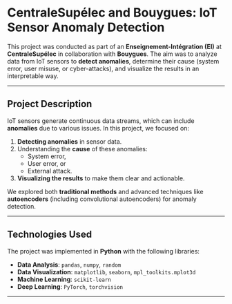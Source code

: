 # **CentraleSupélec and Bouygues: IoT Sensor Anomaly Detection**

This project was conducted as part of an **Enseignement-Intégration (EI)** at **CentraleSupélec** in collaboration with **Bouygues**. The aim was to analyze data from IoT sensors to **detect anomalies**, determine their cause (system error, user misuse, or cyber-attacks), and visualize the results in an interpretable way.

---

## **Project Description**

IoT sensors generate continuous data streams, which can include **anomalies** due to various issues. In this project, we focused on:
1. **Detecting anomalies** in sensor data.  
2. Understanding the **cause** of these anomalies:  
   - System error,  
   - User error, or  
   - External attack.  
3. **Visualizing the results** to make them clear and actionable.

We explored both **traditional methods** and advanced techniques like **autoencoders** (including convolutional autoencoders) for anomaly detection.

---

## **Technologies Used**

The project was implemented in **Python** with the following libraries:  
- **Data Analysis**: `pandas`, `numpy`, `random`
- **Data Visualization**: `matplotlib`, `seaborn`, `mpl_toolkits.mplot3d`
- **Machine Learning**: `scikit-learn`
- **Deep Learning**: `PyTorch`, `torchvision`

---
